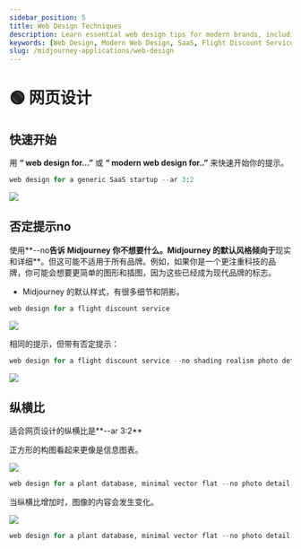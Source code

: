 ```yaml
---
sidebar_position: 5
title: Web Design Techniques
description: Learn essential web design tips for modern brands, including techniques for negating unwanted elements in your design.
keywords: [Web Design, Modern Web Design, SaaS, Flight Discount Service, Plant Database, Minimal Design]
slug: /midjourney-applications/web-design
---
```

# 🟢 网页设计

## 快速开始

用 **“ web design for...”** 或 **“ modern web design for..”** 来快速开始你的提示。

```python
web design for a generic SaaS startup --ar 3:2
```

![](https://cdn.jsdelivr.net/gh/donttal/imgbed/img/623dcdf16917fc1f1ea5d2c02313325a.webp)

## 否定提示**no**

使用**--no**告诉 Midjourney 你不想要什么。Midjourney 的默认风格倾向于**现实和详细**。但这可能不适用于所有品牌。例如，如果你是一个更注重科技的品牌，你可能会想要更简单的图形和插图，因为这些已经成为现代品牌的标志。

- Midjourney 的默认样式，有很多细节和阴影。

```python
web design for a flight discount service
```

![](https://cdn.jsdelivr.net/gh/donttal/imgbed/img/f4d4ed0e99047bba000e424866b92751.webp)

相同的提示，但带有否定提示：

```python
web design for a flight discount service --no shading realism photo details
```

![](https://cdn.jsdelivr.net/gh/donttal/imgbed/img/6234d76f57c258d9000c878b1162b00f.webp)

## 纵横比

适合网页设计的纵横比是**--ar 3:2**

正方形的构图看起来更像是信息图表。

![](https://cdn.jsdelivr.net/gh/donttal/imgbed/img/0d522580e5ed544cea44f8763b7bb996.webp)

```python
web design for a plant database, minimal vector flat --no photo detail realistic

```

当纵横比增加时，图像的内容会发生变化。

![](https://cdn.jsdelivr.net/gh/donttal/imgbed/img/57a205c2acfd5286e2e3b7c3a9c10680.webp)

```python
web design for a plant database, minimal vector flat --no photo detail realistic --ar 3:2
```